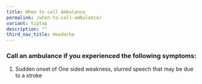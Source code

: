 ```yaml
---
title: When to call Ambulance
permalink: /when-to-call-ambulance/
variant: tiptap
description: ""
third_nav_title: Headache
---
```

<h3>Call an ambulance if you experienced the following symptoms:</h3>
<p></p>
<ol data-tight="true" class="tight">
<li>
<p>Sudden onset of One sided weakness, slurred speech that may be due to
a stroke
<br>
</p>
</li>
</ol>
<p></p>